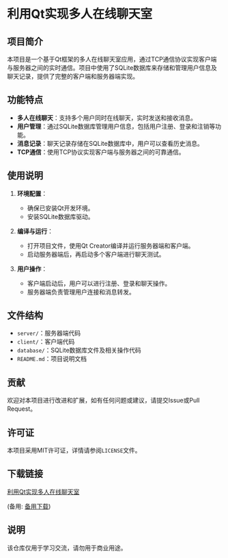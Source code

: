 # 利用Qt实现多人在线聊天室

## 项目简介

本项目是一个基于Qt框架的多人在线聊天室应用，通过TCP通信协议实现客户端与服务器之间的实时通信。项目中使用了SQLite数据库来存储和管理用户信息及聊天记录，提供了完整的客户端和服务器端实现。

## 功能特点

- **多人在线聊天**：支持多个用户同时在线聊天，实时发送和接收消息。
- **用户管理**：通过SQLite数据库管理用户信息，包括用户注册、登录和注销等功能。
- **消息记录**：聊天记录存储在SQLite数据库中，用户可以查看历史消息。
- **TCP通信**：使用TCP协议实现客户端与服务器之间的可靠通信。

## 使用说明

1. **环境配置**：
   - 确保已安装Qt开发环境。
   - 安装SQLite数据库驱动。

2. **编译与运行**：
   - 打开项目文件，使用Qt Creator编译并运行服务器端和客户端。
   - 启动服务器端后，再启动多个客户端进行聊天测试。

3. **用户操作**：
   - 客户端启动后，用户可以进行注册、登录和聊天操作。
   - 服务器端负责管理用户连接和消息转发。

## 文件结构

- `server/`：服务器端代码
- `client/`：客户端代码
- `database/`：SQLite数据库文件及相关操作代码
- `README.md`：项目说明文档

## 贡献

欢迎对本项目进行改进和扩展，如有任何问题或建议，请提交Issue或Pull Request。

## 许可证

本项目采用MIT许可证，详情请参阅`LICENSE`文件。

## 下载链接
[利用Qt实现多人在线聊天室](https://pan.quark.cn/s/c76470468121) 

(备用: [备用下载](https://pan.baidu.com/s/190_Xx0fEhr3WGImLkvYrrA?pwd=1234))

## 说明

该仓库仅用于学习交流，请勿用于商业用途。
